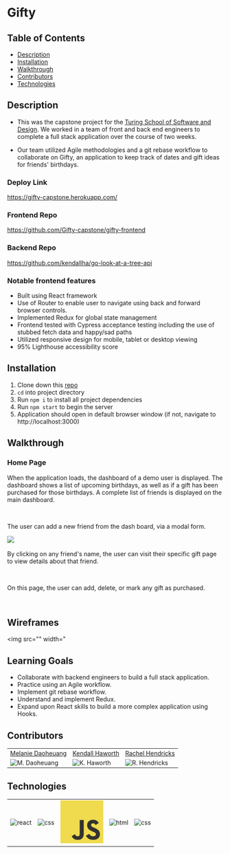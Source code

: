 # Gifty

## Table of Contents
* [Description](#description)
* [Installation](#installation)
* [Walkthrough](#walkthrough)
* [Contributors](#contributors)
* [Technologies](#technologies)

## Description

 - This was the capstone project for the [Turing School of Software and Design](www.turing.edu).  We worked in a team of front and back end engineers to complete a full stack application over the course of two weeks.

 - Our team utilized Agile methodologies and a git rebase workflow to collaborate on Gifty, an application to keep track of dates and gift ideas for friends' birthdays.

### Deploy Link

https://gifty-capstone.herokuapp.com/

### Frontend Repo

https://github.com/Gifty-capstone/gifty-frontend


### Backend Repo

https://github.com/kendallha/go-look-at-a-tree-api

### Notable frontend features

 - Built using React framework
 - Use of Router to enable user to navigate using back and forward browser controls.
 - Implemented Redux for global state management
 - Frontend tested with Cypress acceptance testing including the use of stubbed fetch data and happy/sad paths
 - Utilized responsive design for mobile, tablet or desktop viewing
 - 95% Lighthouse accessibility score


## Installation
1. Clone down this [repo](https://github.com/Gifty-capstone/gifty-frontend)
2. `cd` into project directory
3. Run `npm i` to install all project dependencies
4. Run `npm start` to begin the server
5. Application should open in default browser window (if not, navigate to http://localhost:3000)


## Walkthrough

### Home Page

When the application loads, the dashboard of a demo user is displayed. The dashboard shows a list of upcoming birthdays, as well as if a gift has been purchased for those birthdays. A complete list of friends is displayed on the main dashboard.

<img src="" width="400">


The user can add a new friend from the dash board, via a modal form.

<img src="https://media.giphy.com/media/xCPXj6j3sLmZ0QgjBr/giphy.gif" width="400">

By clicking on any friend's name, the user can visit their specific gift page to view details about that friend.

<img src="" width="400">

On this page, the user can add, delete, or mark any gift as purchased.

<img src="" width="400">

## Wireframes

<img src="" width="

## Learning Goals

- Collaborate with backend engineers to build a full stack application.
- Practice using an Agile workflow.
- Implement git rebase workflow.
- Understand and implement Redux. 
- Expand upon React skills to build a more complex application using Hooks.


## Contributors
<table>
    <tr>
        <td><a href="https://github.com/daomeow">Melanie Daoheuang</td>
        <td><a href="https://github.com/kendallha">Kendall Haworth</td>
        <td><a href="https://github.com/rhen92">Rachel Hendricks</td>
    </tr>
    <tr>
      <td><img src="https://avatars.githubusercontent.com/u/72346536?v=4" alt="M. Daoheuang" width="125" height="auto" /></td>
      <td><img src="https://avatars.githubusercontent.com/u/25498241?v=4" alt="K. Haworth" width="125" height="auto" /></td>
      <td><img src="https://avatars.githubusercontent.com/u/76266623?v=4" alt="R. Hendricks" width="125" height="auto" /></td>
    </tr>
</table>

## Technologies
<table>
  <tr>
    <td><img src="https://mildaintrainings.com/wp-content/uploads/2017/11/react-logo.png" alt="react" width="100" height="auto" /></td>
    <td><img src="https://juststickers.in/wp-content/uploads/2018/08/redux.png" alt="css" width="100" height="auto" /></td>
    <td><img src="https://raw.githubusercontent.com/voodootikigod/logo.js/master/js.png" alt="javascript" width="100" height="auto" /></td>
    <td><img src="https://cdn.pixabay.com/photo/2017/08/05/11/16/logo-2582748_1280.png" alt="html" width="100" height="auto" /></td>
    <td><img src="https://www.pinclipart.com/picdir/middle/175-1759459_eng-a-med-kamel-frameworks-css-css-logo.png" alt="css" width="100" height="auto" /></td>
  </tr>
  
</table>